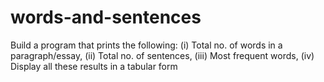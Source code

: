 # words-and-sentences
Build a program that prints the following: (i) Total no. of words in a paragraph/essay, (ii) Total no. of sentences, (iii) Most frequent words, (iv) Display all these results in a tabular form
